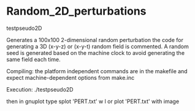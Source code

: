 # Random_2D_perturbations
testpseudo2D 

Generates a 100x100 2-dimensional random perturbation 
the code for generating a 3D (x-y-z) or (x-y-t) random field is commented. 
A random seed is generated based on the machine clock to avoid generating 
the same field each time. 

Compiling:
the platform independent commands are in the makefile and expect machine-dependent options from make.inc 

Execution:
./testpseudo2D

then in gnuplot type 
splot 'PERT.txt' w l 
or 
plot 'PERT.txt' with image
